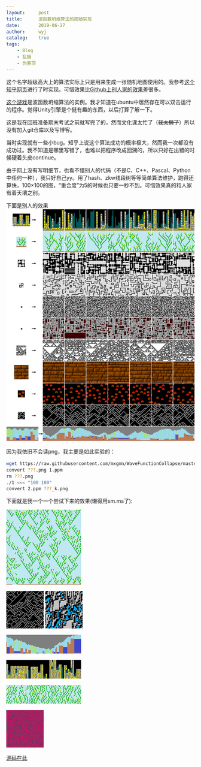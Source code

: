 ```yaml
---
layout:		post
title:		波函数坍缩算法的简陋实现
date:		2019-06-27
author:		wyj
catalog:	true
tags:
    - Blog
    - 乱搞
    - 伪置顶
---
```


这个名字超级高大上的算法实际上只是用来生成一张随机地图使用的。我参考[这个知乎网页](https://zhuanlan.zhihu.com/p/28105374)进行了时实现。可惜效果比[Github上别人家的效果](https://github.com/mxgmn/WaveFunctionCollapse)差很多。

[这个游戏](https://marian42.itch.io/wfc)是波函数坍缩算法的实例。我才知道在ubuntu中居然存在可以双击运行的程序。觉得Unity引擎是个挺有趣的东西，以后打算了解一下。

这是我在回班准备期末考试之前就写完了的，然而文化课太忙了（~~我太懒了~~）所以没有加入git仓库以及写博客。

当时实现就有一些小bug。知乎上说这个算法成功的概率极大，然而我一次都没有成功过。我不知道是哪里写错了，也难以把程序改成回溯的，所以只好在出错的时候硬着头皮continue。

由于网上没有写明细节，也看不懂别人的代码（不是C、C++、Pascal、Python中任何一种），我只好自己yy。用了hash、zkw线段树等等简单算法维护，跑得还算快，100×100的图，“重合度”为5的时候也只要一秒不到。可惜效果真的和人家有着天壤之别。

下面是别人的效果
![别人的效果](https://raw.githubusercontent.com/mxgmn/Blog/master/resources/wfc.png)

因为我依旧不会读png，我主要是如此实验的：
```sh
wget https://raw.githubusercontent.com/mxgmn/WaveFunctionCollapse/master/samples/???.png
convert ???.png 1.ppm
rm ???.png
./1 <<< "100 100"
convert 2.ppm ???_k.png
```


下面就是我一个一个尝试下来的效果(懒得用sm.ms了):

![](https://raw.githubusercontent.com/2o181o28/MyProg/master/old/Graph/wfc/Flower_5.png)

![](https://raw.githubusercontent.com/2o181o28/MyProg/master/old/Graph/wfc/Mountains_3.png)
![](https://raw.githubusercontent.com/2o181o28/MyProg/master/old/Graph/wfc/Lake_3.png)

![](https://raw.githubusercontent.com/2o181o28/MyProg/master/old/Graph/wfc/Platformer_5.png)

![](https://raw.githubusercontent.com/2o181o28/MyProg/master/old/Graph/wfc/Skyline_5.png)

![](https://raw.githubusercontent.com/2o181o28/MyProg/master/old/Graph/wfc/More_Flower_3.png)

![](https://raw.githubusercontent.com/2o181o28/MyProg/master/old/Graph/wfc/Spirals_4.png)

[源码在此](https://github.com/2o181o28/MyProg/tree/master/old/Graph/wfc)

